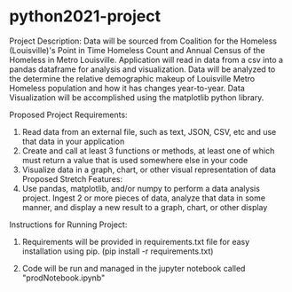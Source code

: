 # python2021-project

Project Description:
Data will be sourced from Coalition for the Homeless (Louisville)'s Point in Time Homeless Count and Annual Census of the Homeless in Metro Louisville.  Application will read in data from a csv into a pandas dataframe for analysis and visualization.  Data will be analyzed to the determine the relative demographic makeup of Louisville Metro Homeless population and how it has changes year-to-year.  Data Visualization will be accomplished using the matplotlib python library.

Proposed Project Requirements:
1. Read data from an external file, such as text, JSON, CSV, etc and use that data in your application
2. Create and call at least 3 functions or methods, at least one of which must return a value that is used somewhere else in your code
3. Visualize data in a graph, chart, or other visual representation of data
Proposed Stretch Features:
1. Use pandas, matplotlib, and/or numpy to perform a data analysis project. Ingest 2 or more pieces of data, analyze that data in some manner, and display a new result to a graph, chart, or other display

Instructions for Running Project:
1. Requirements will be provided in requirements.txt file for easy installation using pip. (pip install -r requirements.txt)

2. Code will be run and managed in the jupyter notebook called "prodNotebook.ipynb"
